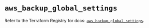 # `aws_backup_global_settings`

Refer to the Terraform Registry for docs: [`aws_backup_global_settings`](https://registry.terraform.io/providers/hashicorp/aws/5.58.0/docs/resources/backup_global_settings).
